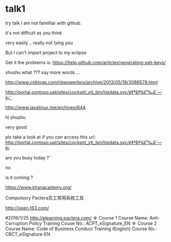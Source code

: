 # talk1

try talk
I am not famililar with github.


it's not diffcult as you think

very easily .. really  not lying you 

But I can't import project to my eclipse

Get it
the problems is:
https://help.github.com/articles/generating-ssh-keys/

shushu
what ??? say more words ...  

http://www.cnblogs.com/nbpowerboy/archive/2013/05/19/3086579.html

http://portal.contoso.uat/sites/cockpit/_vti_bin/listdata.svc/è‡ªå®šä¹‰åˆ—è¡¨

http://www.javalinux.me/archives/644

 hi shushu
 
 very good
 
 
 pls take a look at if you can access this url:  http://portal.contoso.uat/sites/cockpit/_vti_bin/listdata.svc/è‡ªå®šä¹‰åˆ—è¡
 
 are you busy  today ?¨
 
 no
 
 is  it coming ?
 
 https://www.khanacademy.org/
 
 
 
 
 Compulsory Pactera员工常用系统工具
 
 http://open.163.com/




#2016/1/25
http://elearning.pactera.com/
☆ Course 1
Course Name: Anti-Corruption Policy Training
Couse No.: ACPT_eSignature_EN
☆ Course 2
Course Name: Code of Business Conduct Training (English)
Course No.: CBCT_eSignature-EN
